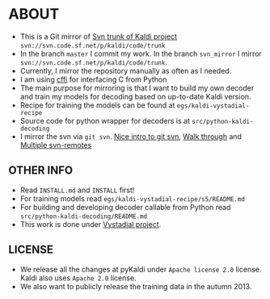 ABOUT
=====
 * This is a Git mirror of [Svn trunk of Kaldi project](http://sourceforge.net/projects/kaldi/)
   `svn://svn.code.sf.net/p/kaldi/code/trunk`
 * In the branch `master` I commit my work. In the branch `svn_mirror` I mirror `svn://svn.code.sf.net/p/kaldi/code/trunk`.
 * Currently, I mirror the repository manually as often as I needed.
 * I am using [cffi](http://cffi.readthedocs.org/en/latest/) for interfacing C from Python
 * The main purpose for mirroring is that I want to build my own decoder and train my models for decoding based on up-to-date Kaldi version.
 * Recipe for training the models can be found at `egs/kaldi-vystadial-recipe`
 * Source code for python wrapper for decoders is at `src/python-kaldi-decoding` 
 * I mirror the svn via `git svn`. [Nice intro to git svn](http://viget.com/extend/effectively-using-git-with-subversion), [Walk through](http://blog.shinetech.com/2009/02/17/my-git-svn-workflow/) and [Multiple svn-remotes](http://blog.shuningbian.net/2011/05/git-with-multiple-svn-remotes.html)

OTHER INFO
----------
 * Read `INSTALL.md` and `INSTALL` first!
 * For training models read `egs/kaldi-vystadial-recipe/s5/README.md`
 * For building and developing decoder callable from Python read `src/python-kaldi-decoding/README.md`
 * This work is done under [Vystadial project](https://sites.google.com/site/filipjurcicek/projects/vystadial).

LICENSE
--------
 * We release all the changes at pyKaldi under `Apache license 2.0` license. Kaldi also uses `Apache 2.0` license. 
 * We also want to publicly release the training data in the autumn 2013.

